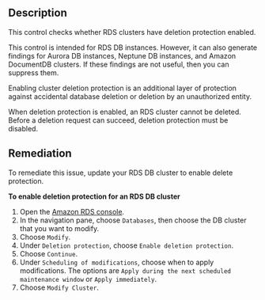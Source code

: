 ## Description

This control checks whether RDS clusters have deletion protection enabled.

This control is intended for RDS DB instances. However, it can also generate findings for Aurora DB instances, Neptune DB instances, and Amazon DocumentDB clusters. If these findings are not useful, then you can suppress them.

Enabling cluster deletion protection is an additional layer of protection against accidental database deletion or deletion by an unauthorized entity.

When deletion protection is enabled, an RDS cluster cannot be deleted. Before a deletion request can succeed, deletion protection must be disabled.

## Remediation

To remediate this issue, update your RDS DB cluster to enable delete protection.

**To enable deletion protection for an RDS DB cluster**

1. Open the [Amazon RDS console](https://console.aws.amazon.com/rds/).
2. In the navigation pane, choose `Databases`, then choose the DB cluster that you want to modify.
3. Choose `Modify`.
4. Under `Deletion protection`, choose `Enable deletion protection`.
5. Choose `Continue`.
6. Under `Scheduling of modifications`, choose when to apply modifications. The options are `Apply during the next scheduled maintenance window` or `Apply immediately`.
7. Choose `Modify Cluster`.